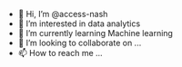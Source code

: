 - 👋 Hi, I’m @access-nash
- 👀 I’m interested in data analytics
- 🌱 I’m currently learning Machine learning
- 💞️ I’m looking to collaborate on ...
- 📫 How to reach me ...

<!---
access-nash/access-nash is a ✨ special ✨ repository because its `README.md` (this file) appears on your GitHub profile.
You can click the Preview link to take a look at your changes.
--->
